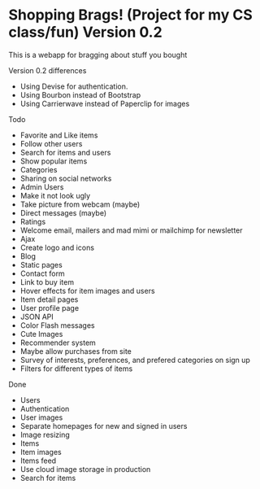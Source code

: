 # Shopping Brags! (Project for my CS class/fun) Version 0.2

This is a webapp for bragging about stuff you bought

Version 0.2 differences
* Using Devise for authentication.
* Using Bourbon instead of Bootstrap
* Using Carrierwave instead of Paperclip for images

Todo
* Favorite and Like items
* Follow other users
* Search for items and users
* Show popular items
* Categories
* Sharing on social networks
* Admin Users
* Make it not look ugly
* Take picture from webcam (maybe)
* Direct messages (maybe)
* Ratings
* Welcome email, mailers and mad mimi or mailchimp for newsletter
* Ajax
* Create logo and icons
* Blog
* Static pages
* Contact form
* Link to buy item
* Hover effects for item images and users
* Item detail pages
* User profile page
* JSON API
* Color Flash messages
* Cute Images
* Recommender system
* Maybe allow purchases from site
* Survey of interests, preferences, and prefered categories on sign up
* Filters for different types of items

Done
* Users
* Authentication
* User images
* Separate homepages for new and signed in users
* Image resizing
* Items
* Item images
* Items feed
* Use cloud image storage in production
* Search for items
